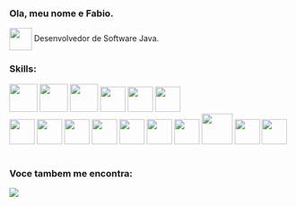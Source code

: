 ### Ola, meu nome e Fabio.
<div> <img align="center" width=40 height=40 src="https://cdn.jsdelivr.net/gh/devicons/devicon@latest/icons/java/java-original-wordmark.svg" /> Desenvolvedor de Software Java. </div>

### Skills:
<div display="inline">
  <img width=50 height=50 src="https://cdn.jsdelivr.net/gh/devicons/devicon@latest/icons/angular/angular-original.svg" />
  <img width=50 height=50 src="https://cdn.jsdelivr.net/gh/devicons/devicon@latest/icons/react/react-original.svg" />            
  <img width=50 height=50 src="https://cdn.jsdelivr.net/gh/devicons/devicon@latest/icons/bootstrap/bootstrap-original.svg" />
  <img width=45 height=45 src="https://cdn.jsdelivr.net/gh/devicons/devicon@latest/icons/javascript/javascript-original.svg" />
  <img width=45 height=45 src="https://cdn.jsdelivr.net/gh/devicons/devicon@latest/icons/typescript/typescript-original.svg" />
  <img width=45 height=45 src="https://cdn.jsdelivr.net/gh/devicons/devicon@latest/icons/css3/css3-original.svg" />       
  
</div>
<div display="inline">
  <img width=45 height=45 src="https://cdn.jsdelivr.net/gh/devicons/devicon@latest/icons/java/java-original.svg" />
  <img width=45 height=45 src="https://cdn.jsdelivr.net/gh/devicons/devicon@latest/icons/spring/spring-original.svg" />
  <img width=45 height=45 src="https://cdn.jsdelivr.net/gh/devicons/devicon@latest/icons/swagger/swagger-original.svg" />
  <img width=45 height=45 src="https://cdn.jsdelivr.net/gh/devicons/devicon@latest/icons/hibernate/hibernate-original.svg" />
  <img width=45 height=45 src="https://cdn.jsdelivr.net/gh/devicons/devicon@latest/icons/oracle/oracle-original.svg" />
  <img width=45 height=45 src="https://cdn.jsdelivr.net/gh/devicons/devicon@latest/icons/python/python-original.svg" />
  <img width=45 height=45 src="https://cdn.jsdelivr.net/gh/devicons/devicon@latest/icons/npm/npm-original-wordmark.svg" />
  <img width=55 height=55 src="https://cdn.jsdelivr.net/gh/devicons/devicon@latest/icons/docker/docker-original.svg" />
  <img width=45 height=45 src="https://cdn.jsdelivr.net/gh/devicons/devicon@latest/icons/maven/maven-original-wordmark.svg" />
  <img width=45 height=45 src="https://cdn.jsdelivr.net/gh/devicons/devicon@latest/icons/postman/postman-original.svg" />
</div>

#

### Voce tambem me encontra:
<a href="https://www.linkedin.com/in/fabio-chase-6a950662">
    <img src="https://img.shields.io/badge/linkedin-%230077B5.svg?style=for-the-badge&logo=linkedin&logoColor=white" />
</a>
